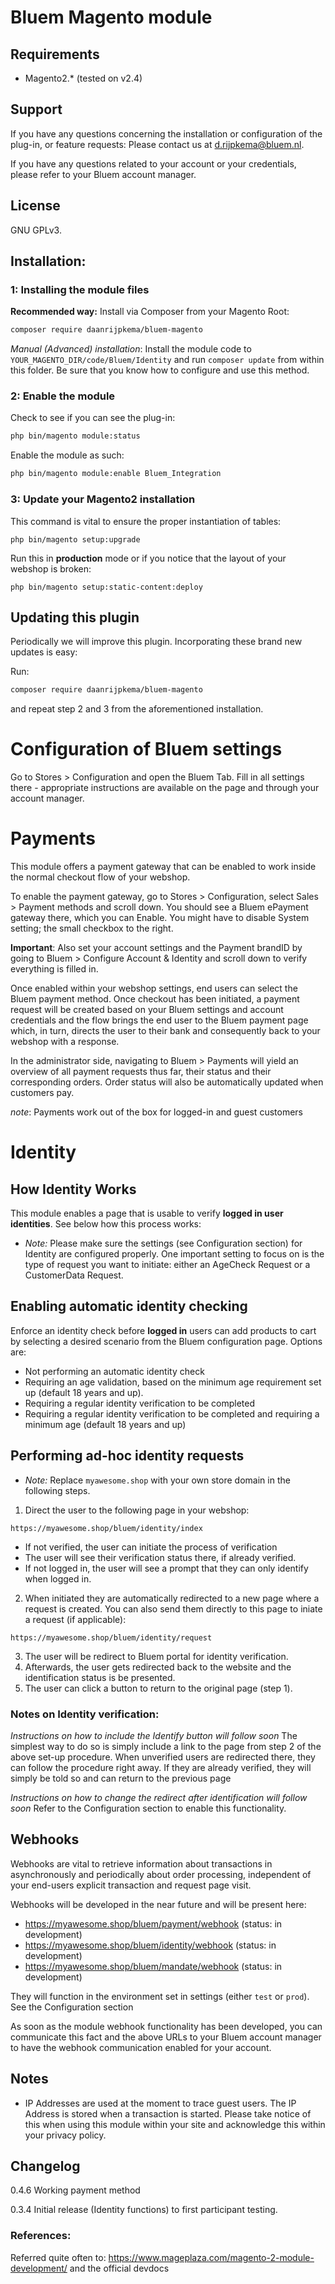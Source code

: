 # Bluem Magento module

## Requirements

- Magento2.* (tested on v2.4)

## Support

If you have any questions concerning the installation or configuration of the plug-in, or feature requests: Please contact us at [d.rijpkema@bluem.nl](mailto:d.rijpkema@bluem.nl?subject=Bluem+Magento2+Question). 

If you have any questions related to your account or your credentials, please refer to your Bluem account manager.

## License

GNU GPLv3.

## Installation:

### 1: Installing the module files

**Recommended way:** Install via Composer from your Magento Root:

```bash
composer require daanrijpkema/bluem-magento
```
*Manual (Advanced) installation*: Install the module code to `YOUR_MAGENTO_DIR/code/Bluem/Identity` and run `composer update` from within this folder. Be sure that you know how to configure and use this method.

### 2: Enable the module
Check to see if you can see the plug-in:
```bash
php bin/magento module:status
```
Enable the module as such:
```bash
php bin/magento module:enable Bluem_Integration
```

### 3: Update your Magento2 installation

This command is vital to ensure the proper instantiation of tables:

```
php bin/magento setup:upgrade
```

Run this in **production** mode or if you notice that the layout of your webshop is broken:
```
php bin/magento setup:static-content:deploy
```

## Updating this plugin

Periodically we will improve this plugin. Incorporating these brand new updates is easy:

Run:
```bash
composer require daanrijpkema/bluem-magento
```
and repeat step 2 and 3 from the aforementioned installation.


# Configuration of Bluem settings
Go to Stores > Configuration and open the Bluem Tab. 
Fill in all settings there - appropriate instructions are available on the page and through your account manager.

# Payments
This module offers a payment gateway that can be enabled to work inside the normal checkout flow of your webshop. 

To enable the payment gateway, go to Stores > Configuration, select Sales > Payment methods and scroll down. You should see a Bluem ePayment gateway there, which you can Enable. You might have to disable System setting; the small checkbox to the right.

**Important**: Also set your account settings and the Payment brandID by going to Bluem > Configure Account & Identity and scroll down to verify everything is filled in.

Once enabled within your webshop settings, end users can select the Bluem payment method. Once checkout has been initiated, a payment request will be created based on your Bluem settings and account credentials and the flow brings the end user to the Bluem payment page which, in turn, directs the user to their bank and consequently back to your webshop with a response.

In the administrator side, navigating to Bluem > Payments will yield an overview of all payment requests thus far, their status and their corresponding orders. Order status will also be automatically updated when customers pay.

_note_: Payments work out of the box for logged-in and guest customers

# Identity 
## How Identity Works
This module enables a page that is usable to verify **logged in user identities**. See below how this process works:

- _Note:_ Please make sure the settings (see Configuration section) for Identity are configured properly. One important setting to focus on is the type of request you want to initiate: either an AgeCheck Request or a CustomerData Request.

## Enabling automatic identity checking

Enforce an identity check before **logged in** users can add products to cart by selecting a desired scenario from the Bluem configuration page. Options are:

- Not performing an automatic identity check
- Requiring an age validation, based on the minimum age requirement set up (default 18 years and up).
- Requiring a regular identity verification to be completed 
- Requiring a regular identity verification to be completed and requiring a minimum age (default 18 years and up)

## Performing ad-hoc identity requests

- _Note:_ Replace `myawesome.shop` with your own store domain in the following steps.

1. Direct the user to the following page in your webshop:
```
https://myawesome.shop/bluem/identity/index
```

- If not verified, the user can initiate the process of verification
- The user will see their verification status there, if already verified.
- If not logged in, the user will see a prompt that they can only identify when logged in.

2. When initiated they are automatically redirected to a new page where a request is created.
You can also send them directly to this page to iniate a request (if applicable):
```
https://myawesome.shop/bluem/identity/request
```
3. The user will be redirect to Bluem portal for identity verification.
4. Afterwards, the user gets redirected back to the website and the identification status is  be presented. 
5. The user can click a button to return to the original page (step 1).

### Notes on Identity verification:

_Instructions on how to include the Identify button will follow soon_ 
The simplest way to do so is simply include a link to the page from step 2 of the above set-up procedure. When unverified users are redirected there, they can follow the procedure right away. If they are already verified, they will simply be told so and can return to the previous page

_Instructions on how to change the redirect after identification will follow soon_ Refer to the Configuration section to enable this functionality.

## Webhooks
Webhooks are vital to retrieve information about transactions in asynchronously and periodically about order processing, independent of your end-users explicit transaction and request page visit.

Webhooks will be developed in the near future and will be present here:

- https://myawesome.shop/bluem/payment/webhook (status: in development)
- https://myawesome.shop/bluem/identity/webhook (status: in development)
- https://myawesome.shop/bluem/mandate/webhook (status: in development)

They will function in the environment set in settings (either `test` or `prod`). See the Configuration section

As soon as the module webhook functionality has been developed, you can communicate this fact and the above URLs to your Bluem account manager to have the webhook communication enabled for your account.


## Notes
- IP Addresses are used at the moment to trace guest users. The IP Address is stored when a transaction is started. Please take notice of this when using this module within your site and acknowledge this within your privacy policy.

## Changelog

0.4.6   Working payment method

0.3.4   Initial release (Identity functions) to first participant testing.


### References:

Referred quite often to: https://www.mageplaza.com/magento-2-module-development/ and the official devdocs

<!-- 
# note to self, deployment:
zip -r bluem-integration-0.4.0.zip . -x '.git/*' -->

 
